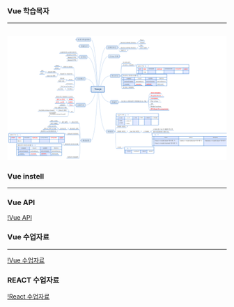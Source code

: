 ### Vue 학습목자
-------------
![Vue](Vuejs/vue01docs/Vue.js학습목자.svg)
-------------

### Vue instell

-------------
### Vue API
[!Vue API](https://v3.ko.vuejs.org/api/options-lifecycle-hooks.html#beforecreate)

### Vue 수업자료
--------------

[!Vue 수업자료](https://github.com/sjydevildaum/TIS220220)


### REACT 수업자료
[!React 수업자료](React/rt01.docs/)